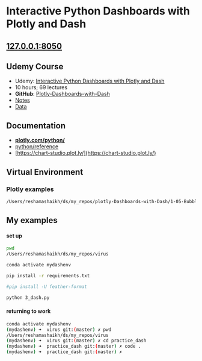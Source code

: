 # Interactive Python Dashboards with Plotly and Dash

## [127.0.0.1:8050](http://127.0.0.1:8050/)

## Udemy Course
- Udemy:  [Interactive Python Dashboards with Plotly and Dash](https://www.udemy.com/course/interactive-python-dashboards-with-plotly-and-dash/)
- 10 hours; 69 lectures
- **GitHub**:  [Plotly-Dashboards-with-Dash](https://github.com/Pierian-Data/Plotly-Dashboards-with-Dash)
- [Notes](https://docs.google.com/document/d/1DjWL2DxLiRaBrlD3ELyQlCBRu7UQuuWfgjv9LncNp_M/edit)
- [Data](https://docs.google.com/document/d/1vI84_EpRTh4xfcFkTunFzZT0RWMcRSqdkPueVNBcLx8/edit?usp=sharing)

## Documentation
- **[plotly.com/python/](https://plotly.com/python/)**
- [python/reference](https://plotly.com/python/reference/)
- [https://chart-studio.plot.ly/](https://chart-studio.plot.ly/)

## Virtual Environment

### Plotly examples
```bash
/Users/reshamashaikh/ds/my_repos/plotly-Dashboards-with-Dash/1-05-BubbleCharts
```


## My examples
#### set up
```bash
pwd
/Users/reshamashaikh/ds/my_repos/virus

conda activate mydashenv

pip install -r requirements.txt

#pip install -U feather-format

python 3_dash.py
```

#### returning to work
```bash
conda activate mydashenv
(mydashenv) ➜  virus git:(master) ✗ pwd
/Users/reshamashaikh/ds/my_repos/virus
(mydashenv) ➜  virus git:(master) ✗ cd practice_dash 
(mydashenv) ➜  practice_dash git:(master) ✗ code .
(mydashenv) ➜  practice_dash git:(master) ✗ 
```

